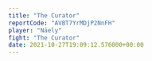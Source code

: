 ```yaml
---
title: "The Curator"
reportCode: "AVBT7YrMDjP2NnFH"
player: "Näely"
fight: "The Curator"
date: 2021-10-27T19:09:12.576000+00:00
---
```

